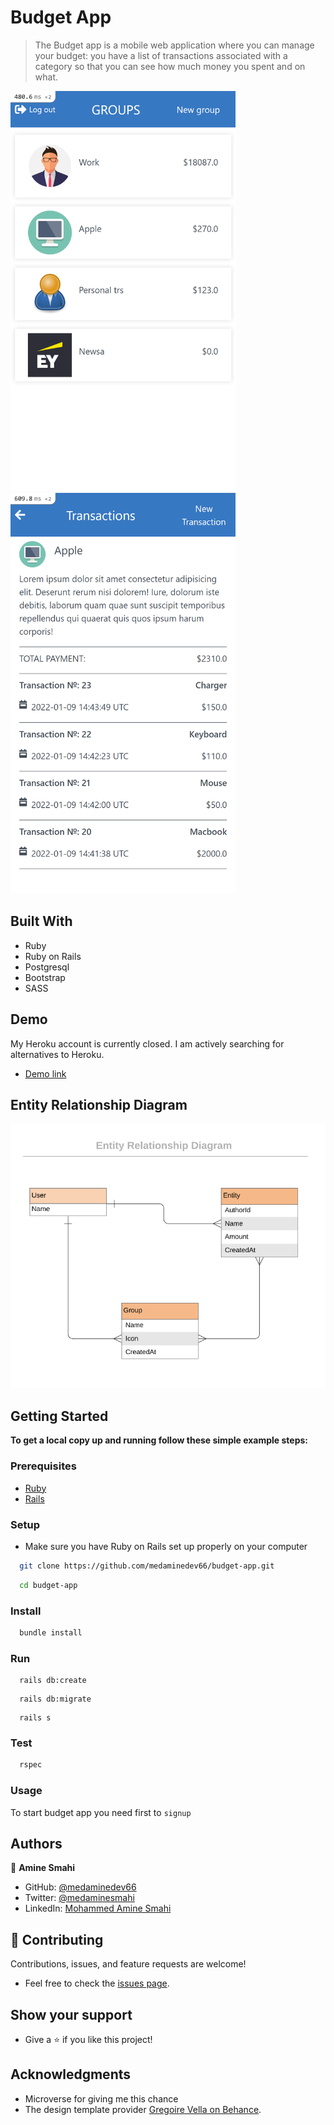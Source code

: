# Budget App

> The Budget app is a mobile web application where you can manage your budget: you have a list of transactions associated with a category so that you can see how much money you spent and on what.

<img src="./app/assets/images/Pixel-1.png" alt="drawing" width="360px"/>  <img src="./app/assets/images/Pixel.png" alt="drawing" width="360px"/>
## Built With

- Ruby
- Ruby on Rails
- Postgresql
- Bootstrap
- SASS

## Demo
My Heroku account is currently closed. I am actively searching for alternatives to Heroku.
- [Demo link](https://medamine-budget-app.herokuapp.com/) 

## Entity Relationship Diagram

![screenshot](./app/assets/images/erd_diagram.png)


## Getting Started

**To get a local copy up and running follow these simple example steps:**

### Prerequisites

- [Ruby](https://www.ruby-lang.org/en/)
- [Rails](https://gorails.com/)

### Setup

- Make sure you have Ruby on Rails set up properly on your computer

``` sh 
  git clone https://github.com/medaminedev66/budget-app.git
``` 
``` sh 
  cd budget-app
```

### Install

```sh
  bundle install
```

### Run

```
  rails db:create
```

```
  rails db:migrate
```

```
  rails s
```

### Test

```sh
  rspec
```
### Usage

To start budget app you need first to `signup`

## Authors

👤 **Amine Smahi**

- GitHub: [@medaminedev66](https://github.com/medaminedev66)
- Twitter: [@medaminesmahi](https://twitter.com/medaminesmahi)
- LinkedIn: [Mohammed Amine Smahi ](https://www.linkedin.com/in/md-amine-smahi/)

## 🤝 Contributing

Contributions, issues, and feature requests are welcome!

- Feel free to check the [issues page](https://github.com/faizi2500/recipe-app/issues).



## Show your support

- Give a ⭐️ if you like this project!



## Acknowledgments

- Microverse for giving me this chance
- The design template provider [Gregoire Vella on Behance](https://www.behance.net/gregoirevella).
